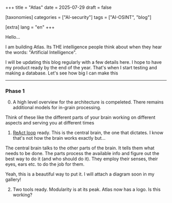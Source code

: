 +++
title = "Atlas"
date = 2025-07-29
draft = false

[taxonomies]
categories = ["AI-security"]
tags = ["AI-OSINT", "blog"]

[extra]
lang = "en"
+++

Hello...

I am building Atlas. Its THE intelligence people think about when they hear the words: "Artificial Intelligence".

I will be updating this blog regularly with a few details here. I hope to have my product ready by the end of the year. That's when I start testing and making a database. Let's see how big I can make this

---

### Phase 1

0. A high level overview for the architecture is compeleted. There remains additional models for in-grain processing.

Think of these like the different parts of your brain working on different aspects and serving you at different times

1. [ReAct loop](https://www.promptingguide.ai/techniques/react) ready. This is the central brain, the one that dictates. I know that's not how the brain works exactly but...

The central brain talks to the other parts of the brain. It tells them what needs to be done. The parts process the available info and figure out the best way to do it (and who should do it). They employ their senses, their eyes, ears etc. to do the job for them.

Yeah, this is a beautiful way to put it. I will attach a diagram soon in my gallery!

2. Two tools ready. Modularity is at its peak. Atlas now has a logo. Is this working?